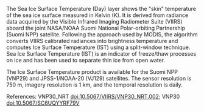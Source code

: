 The Sea Ice Surface Temperature (Day) layer shows the "skin" temperature of the sea ice surface measured in Kelvin (K). It is derived from radiance data acquired by the Visible Infrared Imaging Radiometer Suite (VIIRS) aboard the joint NASA/NOAA Suomi National Polar-orbiting Partnership (Suomi NPP) satellite. Following the approach used by MODIS, the algorithm converts VIIRS calibrated radiances into brightness temperature and computes Ice Surface Temperature (IST) using a split-window technique. Sea Ice Surface Temperature (IST) is an indicator of freeze/thaw processes on ice and has been used to separate thin ice from open water.

The Ice Surface Temperature product is available for the Suomi NPP (VNP29) and JPSS-1/NOAA-20 (VJ129) satellites. The sensor resolution is 750 m, imagery resolution is 1 km, and the temporal resolution is daily.

References: VNP30_NRT [doi:10.5067/VIIRS/VNP30_NRT.002](https://doi.org/10.5067/VIIRS/VNP30_NRT.002); VNP30 [doi:10.5067/SC6UQYYRF79V](https://doi.org/10.5067/SC6UQYYRF79V)